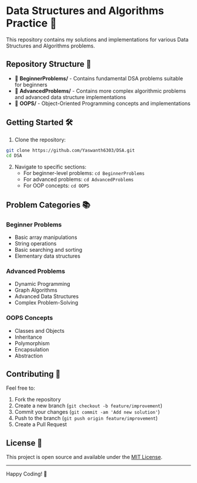 # Data Structures and Algorithms Practice 🚀

This repository contains my solutions and implementations for various Data Structures and Algorithms problems.

## Repository Structure 📁

- 📁 **BeginnerProblems/** - Contains fundamental DSA problems suitable for beginners
- 📁 **AdvancedProblems/** - Contains more complex algorithmic problems and advanced data structure implementations
- 📁 **OOPS/** - Object-Oriented Programming concepts and implementations

## Getting Started 🛠️

1. Clone the repository:

```bash
git clone https://github.com/Yaswanth6303/DSA.git
cd DSA
```

2. Navigate to specific sections:
   - For beginner-level problems: `cd BeginnerProblems`
   - For advanced problems: `cd AdvancedProblems`
   - For OOP concepts: `cd OOPS`

## Problem Categories 📚

### Beginner Problems

- Basic array manipulations
- String operations
- Basic searching and sorting
- Elementary data structures

### Advanced Problems

- Dynamic Programming
- Graph Algorithms
- Advanced Data Structures
- Complex Problem-Solving

### OOPS Concepts

- Classes and Objects
- Inheritance
- Polymorphism
- Encapsulation
- Abstraction

## Contributing 🤝

Feel free to:

1. Fork the repository
2. Create a new branch (`git checkout -b feature/improvement`)
3. Commit your changes (`git commit -am 'Add new solution'`)
4. Push to the branch (`git push origin feature/improvement`)
5. Create a Pull Request

## License 📄

This project is open source and available under the [MIT License](LICENSE).

---

Happy Coding! 🚀
